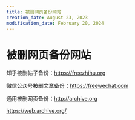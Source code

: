 ```yaml
---
title: 被删网页备份网站
creation_date: August 23, 2023
modification_date: February 20, 2024
---
```



# 被删网页备份网站

知乎被删帖子备份：https://freezhihu.org

微信公众号被删文章备份：https://freewechat.com

通用被删网页备份：http://archive.org

https://web.archive.org/

